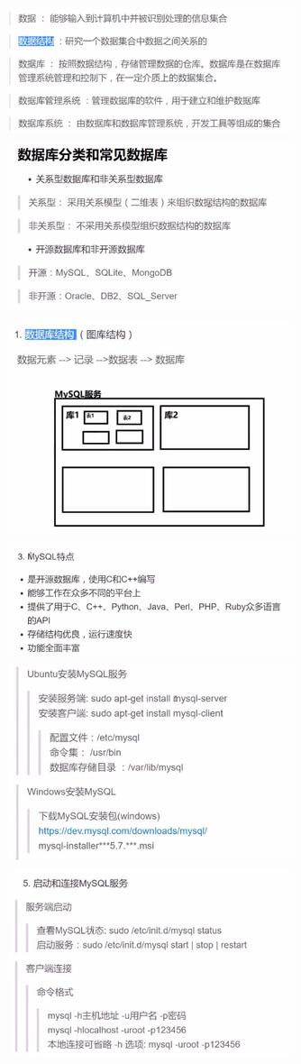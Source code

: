 ![](.\pic\1.jpg)

![](.\pic\2.jpg)

![](.\pic\3.jpg)

![](.\pic\4.jpg)

![](.\pic\5.jpg)

![](.\pic\6.jpg)

